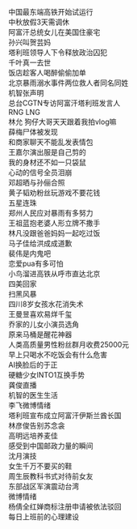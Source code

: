 中国最东端高铁开始试运行  
中秋放假3天需调休  
阿富汗总统女儿在美国住豪宅  
孙兴叫贺芸妈  
塔利班领导人下令释放政治囚犯  
千叶真一去世  
饭店趁客人喝醉偷偷加单  
北京暴雨溺水事件两位救人者同名同姓  
机智张声明  
总台CGTN专访阿富汗塔利班发言人  
RNG LNG  
林允 狗仔大哥天天跟着我拍vlog嘛  
薛梅尸体被发现  
和商家聊天不能乱发表情包  
王嘉尔演出服是自己剪的  
我的身材还不如一只袋鼠  
心动的信号全员泪崩  
邓超晒与孙俪合照  
黄子韬劝粉丝玩游戏不要花钱  
五星连珠  
郑州人民应对暴雨有多努力  
王祖蓝抱老婆人形立牌不撒手  
林凡没跟爸爸妈妈一起吃过饭  
马子佳给洪成成道歉  
裴伟是内鬼吧  
恋爱pua有多可怕  
小鸟溜进高铁从呼市直达北京  
四美回家  
扫黑风暴  
四川8岁女孩水花消失术  
王曼昱喜欢易烊千玺  
乔家的儿女小演员选角  
原来马桶是醒花神器  
人类高质量男性粉丝群月收费25000元  
早上只喝水不吃饭会有什么危害  
AI换脸后的于正  
硬糖少女INTO1互换手势  
龚俊直播  
机智的医生生活  
李飞微博情绪  
塔利班宣布成立阿富汗伊斯兰酋长国  
林彦俊告别苏念衾  
高明远培养麦佳  
感受到中国邮政力量的瞬间  
沈月演技  
女生千万不要买的鞋  
周生辰教科书式对待前女友  
东部战区军演震动台湾  
微博情绪  
杨倩全红婵商标注册申请被依法驳回  
每日上班前的心理建设  
